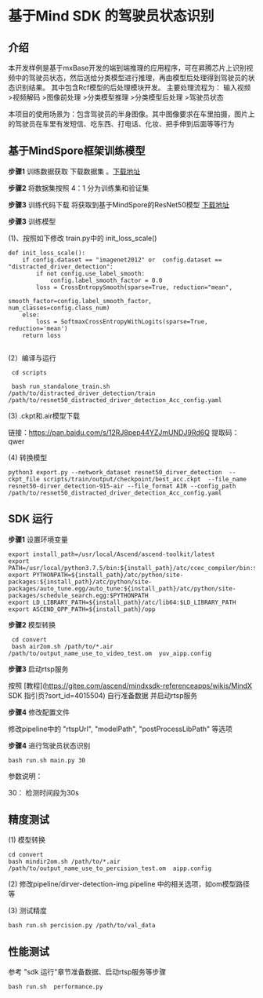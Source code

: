 #  基于Mind SDK 的驾驶员状态识别

## 介绍

本开发样例是基于mxBase开发的端到端推理的应用程序，可在昇腾芯片上识别视频中的驾驶员状态，然后送给分类模型进行推理，再由模型后处理得到驾驶员的状态识别结果。 其中包含Rcf模型的后处理模块开发。 主要处理流程为：  输入视频>视频解码  >图像前处理 >分类模型推理 >分类模型后处理 >驾驶员状态

本项目的使用场景为：包含驾驶员的半身图像。其中图像要求在车里拍摄，图片上的驾驶员在车里有发短信、吃东西、打电话、化妆、把手伸到后面等等行为

## 基于MindSpore框架训练模型

**步骤1** 训练数据获取 下载数据集 。[下载地址](https://www.kaggle.com/c/state-farm-distracted-driver-detection/leaderboard)

**步骤2** 将数据集按照 4：1 分为训练集和验证集

**步骤3** 训练代码下载  将获取到基于MindSpore的ResNet50模型 [下载地址](https://www.hiascend.com/zh/software/modelzoo/detail/C/ea8c34895d1b4697b3f1e940da1e97d2)

**步骤3** 训练模型

(1)、按照如下修改 train.py中的 init_loss_scale()

```
def init_loss_scale():
    if config.dataset == "imagenet2012" or  config.dataset == "distracted_driver_detection":  
        if not config.use_label_smooth:
            config.label_smooth_factor = 0.0
        loss = CrossEntropySmooth(sparse=True, reduction="mean",
                                  smooth_factor=config.label_smooth_factor, num_classes=config.class_num)
    else:
        loss = SoftmaxCrossEntropyWithLogits(sparse=True, reduction='mean')
    return loss


```

(2）编译与运行

```
 cd scripts
 
 bash run_standalone_train.sh /path/to/distracted_driver_detection/train /path/to/resnet50_distracted_driver_detection_Acc_config.yaml
```
(3) .ckpt和.air模型下载

链接：https://pan.baidu.com/s/12RJ8pep44YZJmUNDJ9Rd6Q 
提取码：qwer

(4) 转换模型

```
python3 export.py --network_dataset resnet50_dirver_detection  --ckpt_file scripts/train/output/checkpoint/best_acc.ckpt  --file_name resnet50-dirver_detection-915-air --file_format AIR --config_path /path/to/resnet50_distracted_driver_detection_Acc_config.yaml
```

## SDK 运行

**步骤1** 设置环境变量

```
export install_path=/usr/local/Ascend/ascend-toolkit/latest
export PATH=/usr/local/python3.7.5/bin:${install_path}/atc/ccec_compiler/bin:${install_path}/atc/bin:$PATH
export PYTHONPATH=${install_path}/atc/python/site-packages:${install_path}/atc/python/site-packages/auto_tune.egg/auto_tune:${install_path}/atc/python/site-packages/schedule_search.egg:$PYTHONPATH
export LD_LIBRARY_PATH=${install_path}/atc/lib64:$LD_LIBRARY_PATH
export ASCEND_OPP_PATH=${install_path}/opp
```

**步骤2** 模型转换

```
 cd convert
 bash air2om.sh /path/to/*.air  /path/to/output_name_use_to_video_test.om  yuv_aipp.config
```

**步骤3**  启动rtsp服务

按照 [教程](https://gitee.com/ascend/mindxsdk-referenceapps/wikis/MindX SDK 指引页?sort_id=4015504) 自行准备数据 并启动rtsp服务

**步骤4** 修改配置文件

修改pipeline中的 "rtspUrl", "modelPath", "postProcessLibPath" 等选项

**步骤4** 进行驾驶员状态识别

```
bash run.sh main.py 30    
```

参数说明：

30： 检测时间段为30s

## 精度测试

(1) 模型转换

```
cd convert
bash mindir2om.sh /path/to/*.air  /path/to/output_name_use_to_percision_test.om  aipp.config
```

(2)  修改pipeline/dirver-detection-img.pipeline 中的相关选项，如om模型路径等

(3) 测试精度

```
bash run.sh percision.py /path/to/val_data  
```

## 性能测试

参考 "sdk 运行"章节准备数据、启动rtsp服务等步骤

```
bash run.sh  performance.py 
```
